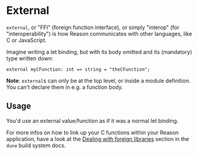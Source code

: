 # External

`external`, or "FFI" (foreign function interface), or simply "interop" (for "interoperability") is how Reason communicates with other languages, like C or JavaScript.

Imagine writing a let binding, but with its body omitted and its (mandatory) type written down:

```reason
external myCFunction: int => string = "theCFunction";

```

**Note**: `external`s can only be at the top level, or inside a module definition. You can't declare them in e.g. a function body.

## [](#usage)Usage

You'd use an external value/function as if it was a normal let binding.

For more infos on how to link up your C functions within your Reason application, have a look at the [Dealing with foreign libraries](https://dune.readthedocs.io/en/stable/foreign-code.html?highlight=foreign) section in the `dune` build system docs.